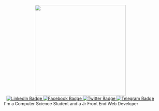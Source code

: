 <div id="header" align="center">
  <img src="https://media.giphy.com/media/Dh5q0sShxgp13DwrvG/giphy.gif" width="300"/>
</div>
<div align="center">
  <a  target="_blank" href="https://www.linkedin.com/in/aminezcs/">
<img src="https://img.shields.io/badge/LinkedIn-blue?style=for-the-badge&logo=linkedin&logoColor=white" alt="LinkedIn Badge"/>
  </a>
  <a  target="_blank" href="https://www.facebook.com/AmineZCS">
<img src="https://img.shields.io/badge/Facebook-blue?style=for-the-badge&logo=Facebook&logoColor=white" alt="Facebook Badge"/>
  </a>
  <a  target="_blank" href="https://www.twitter.com/AmineZCS">
<img src="https://img.shields.io/badge/Twitter-blue?style=for-the-badge&logo=Twitter&logoColor=white" alt="Twitter Badge"/>
  </a>
  <a target="_blank" href="https://t.me/AmineZCS">
<img src="https://img.shields.io/badge/Telegram-blue?style=for-the-badge&logo=Telegram&logoColor=white" alt="Telegram Badge"/>
  </a>
</div>
I'm a Computer Science Student and a Jr Front End Web Developer
